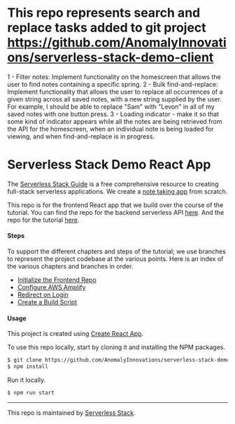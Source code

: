 # This repo represents search and replace tasks added to git project https://github.com/AnomalyInnovations/serverless-stack-demo-client

1 - Filter notes: Implement functionality on the homescreen that allows the user to find notes containing a specific spring.
2 - Bulk find-and-replace: Implement functionality that allows the user to replace all occurrences of a given string across all saved notes, with a new string supplied by the user. For example, I should be able to replace "Sam" with "Levon" in all of my saved notes with one button press.
3 - Loading indicator - make it so that some kind of indicator appears while all the notes are being retrieved from the API for the homescreen, when an individual note is being loaded for viewing, and when find-and-replace is in progress.

# Serverless Stack Demo React App

The [Serverless Stack Guide](http://serverless-stack.com) is a free comprehensive resource to creating full-stack serverless applications. We create a [note taking app](http://demo2.serverless-stack.com) from scratch.

This repo is for the frontend React app that we build over the course of the tutorial. You can find the repo for the backend serverless API [here](https://github.com/AnomalyInnovations/serverless-stack-demo-api). And the repo for the tutorial [here](https://github.com/AnomalyInnovations/serverless-stack-com).

#### Steps

To support the different chapters and steps of the tutorial; we use branches to represent the project codebase at the various points. Here is an index of the various chapters and branches in order.

- [Initialize the Frontend Repo](../../tree/initialize-the-frontend-repo)
- [Configure AWS Amplify](../../tree/configure-aws-amplify)
- [Redirect on Login](../../tree/redirect-on-login)
- [Create a Build Script](../../tree/create-a-build-script)

#### Usage

This project is created using [Create React App](https://github.com/facebookincubator/create-react-app).

To use this repo locally, start by cloning it and installing the NPM packages.

``` bash
$ git clone https://github.com/AnomalyInnovations/serverless-stack-demo-client
$ npm install
```

Run it locally.

``` bash
$ npm run start
```

---

This repo is maintained by [Serverless Stack](https://serverless-stack.com).

[Email]: mailto:hello@serverless-stack.com
